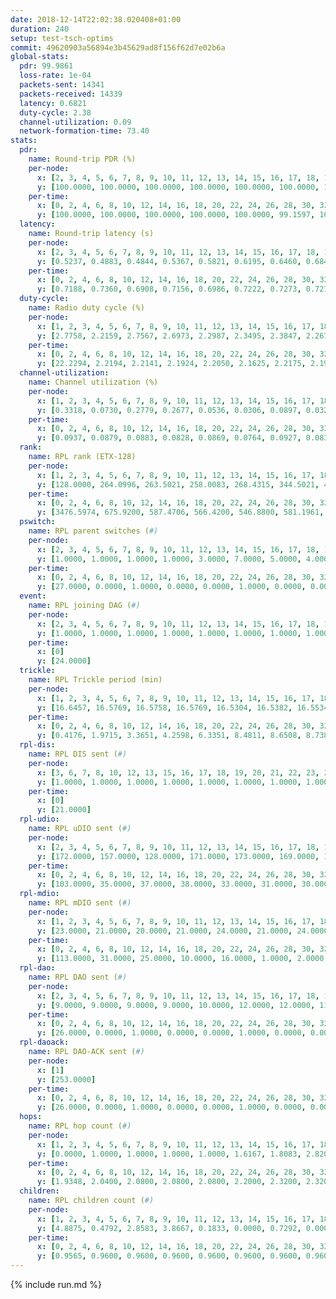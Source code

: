```yaml
---
date: 2018-12-14T22:02:38.020408+01:00
duration: 240
setup: test-tsch-optims
commit: 49620903a56894e3b45629ad8f156f62d7e02b6a
global-stats:
  pdr: 99.9861
  loss-rate: 1e-04
  packets-sent: 14341
  packets-received: 14339
  latency: 0.6821
  duty-cycle: 2.38
  channel-utilization: 0.09
  network-formation-time: 73.40
stats:
  pdr:
    name: Round-trip PDR (%)
    per-node:
      x: [2, 3, 4, 5, 6, 7, 8, 9, 10, 11, 12, 13, 14, 15, 16, 17, 18, 19, 20, 21, 22, 23, 24, 25]
      y: [100.0000, 100.0000, 100.0000, 100.0000, 100.0000, 100.0000, 100.0000, 100.0000, 100.0000, 100.0000, 100.0000, 100.0000, 100.0000, 100.0000, 100.0000, 100.0000, 100.0000, 100.0000, 100.0000, 99.8195, 100.0000, 100.0000, 100.0000, 99.8408]
    per-time:
      x: [0, 2, 4, 6, 8, 10, 12, 14, 16, 18, 20, 22, 24, 26, 28, 30, 32, 34, 36, 38, 40, 42, 44, 46, 48, 50, 52, 54, 56, 58, 60, 62, 64, 66, 68, 70, 72, 74, 76, 78, 80, 82, 84, 86, 88, 90, 92, 94, 96, 98, 100, 102, 104, 106, 108, 110, 112, 114, 116, 118, 120, 122, 124, 126, 128, 130, 132, 134, 136, 138, 140, 142, 144, 146, 148, 150, 152, 154, 156, 158, 160, 162, 164, 166, 168, 170, 172, 174, 176, 178, 180, 182, 184, 186, 188, 190, 192, 194, 196, 198, 200, 202, 204, 206, 208, 210, 212, 214, 216, 218, 220, 222, 224, 226, 228, 230, 232, 234, 236, 238, 240]
      y: [100.0000, 100.0000, 100.0000, 100.0000, 100.0000, 99.1597, 100.0000, 100.0000, 100.0000, 100.0000, 100.0000, 100.0000, 100.0000, 100.0000, 100.0000, 100.0000, 100.0000, 100.0000, 100.0000, 100.0000, 100.0000, 99.1667, 100.0000, 100.0000, 100.0000, 100.0000, 100.0000, 100.0000, 100.0000, 100.0000, 100.0000, 100.0000, 100.0000, 100.0000, 100.0000, 100.0000, 100.0000, 100.0000, 100.0000, 100.0000, 100.0000, 100.0000, 100.0000, 100.0000, 100.0000, 100.0000, 100.0000, 100.0000, 100.0000, 100.0000, 100.0000, 100.0000, 100.0000, 100.0000, 100.0000, 100.0000, 100.0000, 100.0000, 100.0000, 100.0000, 100.0000, 100.0000, 100.0000, 100.0000, 100.0000, 100.0000, 100.0000, 100.0000, 100.0000, 100.0000, 100.0000, 100.0000, 100.0000, 100.0000, 100.0000, 100.0000, 100.0000, 100.0000, 100.0000, 100.0000, 100.0000, 100.0000, 100.0000, 100.0000, 100.0000, 100.0000, 100.0000, 100.0000, 100.0000, 100.0000, 100.0000, 100.0000, 100.0000, 100.0000, 100.0000, 100.0000, 100.0000, 100.0000, 100.0000, 100.0000, 100.0000, 100.0000, 100.0000, 100.0000, 100.0000, 100.0000, 100.0000, 100.0000, 100.0000, 100.0000, 100.0000, 100.0000, 100.0000, 100.0000, 100.0000, 100.0000, 100.0000, 100.0000, 100.0000, 100.0000, null]
  latency:
    name: Round-trip latency (s)
    per-node:
      x: [2, 3, 4, 5, 6, 7, 8, 9, 10, 11, 12, 13, 14, 15, 16, 17, 18, 19, 20, 21, 22, 23, 24, 25]
      y: [0.5237, 0.4883, 0.4844, 0.5367, 0.5821, 0.6195, 0.6460, 0.6848, 0.5662, 0.6696, 0.6140, 0.5884, 0.6863, 0.7558, 0.6796, 0.6617, 0.8174, 0.7285, 0.7309, 0.8415, 0.8757, 0.8806, 0.8907, 0.8266]
    per-time:
      x: [0, 2, 4, 6, 8, 10, 12, 14, 16, 18, 20, 22, 24, 26, 28, 30, 32, 34, 36, 38, 40, 42, 44, 46, 48, 50, 52, 54, 56, 58, 60, 62, 64, 66, 68, 70, 72, 74, 76, 78, 80, 82, 84, 86, 88, 90, 92, 94, 96, 98, 100, 102, 104, 106, 108, 110, 112, 114, 116, 118, 120, 122, 124, 126, 128, 130, 132, 134, 136, 138, 140, 142, 144, 146, 148, 150, 152, 154, 156, 158, 160, 162, 164, 166, 168, 170, 172, 174, 176, 178, 180, 182, 184, 186, 188, 190, 192, 194, 196, 198, 200, 202, 204, 206, 208, 210, 212, 214, 216, 218, 220, 222, 224, 226, 228, 230, 232, 234, 236, 238, 240]
      y: [0.7188, 0.7360, 0.6908, 0.7156, 0.6986, 0.7222, 0.7273, 0.7271, 0.7418, 0.7392, 0.7476, 0.7487, 0.7180, 0.7318, 0.6985, 0.7284, 0.7106, 0.7367, 0.7094, 0.7290, 0.7260, 0.7367, 0.7052, 0.7232, 0.6915, 0.7059, 0.7309, 0.7103, 0.7221, 0.6934, 0.7056, 0.6810, 0.6924, 0.7101, 0.6812, 0.6843, 0.6718, 0.6604, 0.6831, 0.6845, 0.7053, 0.7152, 0.6965, 0.6880, 0.6783, 0.7016, 0.6856, 0.7115, 0.6808, 0.6746, 0.6887, 0.6913, 0.6660, 0.6707, 0.6797, 0.6764, 0.6725, 0.6625, 0.6729, 0.6555, 0.6267, 0.6558, 0.6496, 0.6689, 0.6555, 0.6761, 0.6636, 0.6416, 0.6612, 0.6742, 0.6773, 0.6810, 0.6815, 0.6490, 0.6774, 0.6544, 0.6649, 0.6630, 0.6615, 0.6515, 0.6390, 0.6645, 0.6568, 0.6548, 0.6652, 0.6329, 0.6469, 0.6374, 0.6478, 0.6318, 0.6495, 0.6731, 0.6801, 0.6757, 0.6748, 0.6653, 0.6572, 0.6887, 0.6412, 0.6640, 0.6855, 0.6882, 0.6535, 0.6607, 0.6392, 0.6871, 0.6717, 0.6767, 0.6733, 0.6531, 0.6424, 0.6631, 0.6635, 0.6778, 0.6890, 0.6519, 0.6562, 0.6627, 0.6704, 0.6431, null]
  duty-cycle:
    name: Radio duty cycle (%)
    per-node:
      x: [1, 2, 3, 4, 5, 6, 7, 8, 9, 10, 11, 12, 13, 14, 15, 16, 17, 18, 19, 20, 21, 22, 23, 24, 25]
      y: [2.7758, 2.2159, 2.7567, 2.6973, 2.2987, 2.3495, 2.3847, 2.2672, 2.1949, 2.2356, 2.1029, 2.3040, 2.6990, 2.2447, 2.3220, 2.3026, 2.3294, 2.3629, 2.3917, 2.5032, 2.2483, 2.4225, 2.3903, 2.3275, 2.3817]
    per-time:
      x: [0, 2, 4, 6, 8, 10, 12, 14, 16, 18, 20, 22, 24, 26, 28, 30, 32, 34, 36, 38, 40, 42, 44, 46, 48, 50, 52, 54, 56, 58, 60, 62, 64, 66, 68, 70, 72, 74, 76, 78, 80, 82, 84, 86, 88, 90, 92, 94, 96, 98, 100, 102, 104, 106, 108, 110, 112, 114, 116, 118, 120, 122, 124, 126, 128, 130, 132, 134, 136, 138, 140, 142, 144, 146, 148, 150, 152, 154, 156, 158, 160, 162, 164, 166, 168, 170, 172, 174, 176, 178, 180, 182, 184, 186, 188, 190, 192, 194, 196, 198, 200, 202, 204, 206, 208, 210, 212, 214, 216, 218, 220, 222, 224, 226, 228, 230, 232, 234, 236, 238]
      y: [22.2294, 2.2194, 2.2141, 2.1924, 2.2050, 2.1625, 2.2175, 2.1906, 2.2305, 2.2228, 2.2176, 2.2286, 2.2162, 2.2070, 2.2464, 2.1986, 2.2045, 2.2204, 2.1895, 2.1989, 2.2309, 2.2131, 2.2406, 2.2507, 2.2386, 2.2060, 2.2359, 2.2348, 2.2216, 2.2245, 2.2131, 2.2046, 2.2105, 2.2162, 2.2217, 2.2077, 2.2006, 2.1990, 2.1986, 2.2182, 2.2101, 2.2439, 2.2292, 2.2296, 2.2099, 2.2274, 2.2273, 2.2168, 2.2387, 2.2081, 2.2252, 2.2153, 2.2238, 2.1990, 2.2112, 2.2199, 2.2080, 2.2476, 2.2248, 2.2214, 2.2036, 2.1995, 2.2132, 2.2050, 2.2051, 2.2033, 2.2120, 2.2170, 2.1966, 2.2002, 2.2251, 2.2395, 2.2195, 2.2031, 2.2062, 2.2364, 2.2207, 2.2207, 2.2150, 2.2220, 2.2006, 2.2079, 2.2084, 2.2129, 2.2111, 2.2240, 2.2290, 2.2249, 2.2071, 2.2099, 2.2055, 2.2011, 2.2202, 2.2150, 2.2216, 2.2001, 2.1940, 2.2034, 2.2141, 2.1820, 2.2229, 2.2138, 2.1894, 2.1939, 2.1993, 2.1948, 2.2015, 2.2087, 2.2074, 2.2013, 2.1921, 2.2211, 2.1994, 2.2130, 2.2254, 2.2184, 2.2007, 2.2143, 2.2272, 2.2063]
  channel-utilization:
    name: Channel utilization (%)
    per-node:
      x: [1, 2, 3, 4, 5, 6, 7, 8, 9, 10, 11, 12, 13, 14, 15, 16, 17, 18, 19, 20, 21, 22, 23, 24, 25]
      y: [0.3318, 0.0730, 0.2779, 0.2677, 0.0536, 0.0306, 0.0897, 0.0324, 0.0318, 0.0982, 0.0381, 0.0453, 0.2121, 0.0359, 0.0970, 0.0490, 0.0449, 0.0506, 0.0612, 0.1069, 0.0404, 0.0324, 0.0318, 0.0318, 0.0324]
    per-time:
      x: [0, 2, 4, 6, 8, 10, 12, 14, 16, 18, 20, 22, 24, 26, 28, 30, 32, 34, 36, 38, 40, 42, 44, 46, 48, 50, 52, 54, 56, 58, 60, 62, 64, 66, 68, 70, 72, 74, 76, 78, 80, 82, 84, 86, 88, 90, 92, 94, 96, 98, 100, 102, 104, 106, 108, 110, 112, 114, 116, 118, 120, 122, 124, 126, 128, 130, 132, 134, 136, 138, 140, 142, 144, 146, 148, 150, 152, 154, 156, 158, 160, 162, 164, 166, 168, 170, 172, 174, 176, 178, 180, 182, 184, 186, 188, 190, 192, 194, 196, 198, 200, 202, 204, 206, 208, 210, 212, 214, 216, 218, 220, 222, 224, 226, 228, 230, 232, 234, 236, 238]
      y: [0.0937, 0.0879, 0.0883, 0.0828, 0.0869, 0.0764, 0.0927, 0.0834, 0.0932, 0.0915, 0.0910, 0.0952, 0.0900, 0.0867, 0.0988, 0.0845, 0.0864, 0.0902, 0.0818, 0.0856, 0.0947, 0.0898, 0.0942, 0.0995, 0.0931, 0.0818, 0.0926, 0.0944, 0.0917, 0.0918, 0.0881, 0.0842, 0.0866, 0.0881, 0.0902, 0.0859, 0.0868, 0.0854, 0.0831, 0.0895, 0.0875, 0.0959, 0.0932, 0.0946, 0.0880, 0.0925, 0.0907, 0.0903, 0.0953, 0.0844, 0.0893, 0.0867, 0.0915, 0.0840, 0.0859, 0.0892, 0.0856, 0.0974, 0.0907, 0.0876, 0.0848, 0.0817, 0.0864, 0.0856, 0.0843, 0.0824, 0.0852, 0.0886, 0.0817, 0.0823, 0.0895, 0.0965, 0.0891, 0.0839, 0.0844, 0.0936, 0.0882, 0.0889, 0.0849, 0.0891, 0.0827, 0.0848, 0.0851, 0.0875, 0.0861, 0.0892, 0.0896, 0.0907, 0.0867, 0.0870, 0.0841, 0.0858, 0.0907, 0.0878, 0.0900, 0.0834, 0.0828, 0.0864, 0.0899, 0.0800, 0.0923, 0.0877, 0.0817, 0.0814, 0.0839, 0.0827, 0.0850, 0.0885, 0.0872, 0.0832, 0.0800, 0.0896, 0.0839, 0.0858, 0.0917, 0.0896, 0.0853, 0.0875, 0.0906, 0.0854]
  rank:
    name: RPL rank (ETX-128)
    per-node:
      x: [1, 2, 3, 4, 5, 6, 7, 8, 9, 10, 11, 12, 13, 14, 15, 16, 17, 18, 19, 20, 21, 22, 23, 24, 25]
      y: [128.0000, 264.0996, 263.5021, 258.0083, 268.4315, 344.5021, 421.7611, 520.5878, 520.2992, 394.2490, 489.3527, 421.2438, 450.8230, 588.9510, 567.3673, 508.9877, 490.9177, 734.0486, 602.6163, 628.0083, 720.7166, 1037.6586, 1070.8266, 823.6382, 1061.6816]
    per-time:
      x: [0, 2, 4, 6, 8, 10, 12, 14, 16, 18, 20, 22, 24, 26, 28, 30, 32, 34, 36, 38, 40, 42, 44, 46, 48, 50, 52, 54, 56, 58, 60, 62, 64, 66, 68, 70, 72, 74, 76, 78, 80, 82, 84, 86, 88, 90, 92, 94, 96, 98, 100, 102, 104, 106, 108, 110, 112, 114, 116, 118, 120, 122, 124, 126, 128, 130, 132, 134, 136, 138, 140, 142, 144, 146, 148, 150, 152, 154, 156, 158, 160, 162, 164, 166, 168, 170, 172, 174, 176, 178, 180, 182, 184, 186, 188, 190, 192, 194, 196, 198, 200, 202, 204, 206, 208, 210, 212, 214, 216, 218, 220, 222, 224, 226, 228, 230, 232, 234, 236, 238]
      y: [3476.5974, 675.9200, 587.4706, 566.4200, 546.8800, 581.1961, 571.2400, 566.4400, 560.1961, 562.3600, 565.1765, 555.2157, 561.3800, 558.7400, 554.2600, 549.2600, 545.4038, 536.4600, 547.0200, 546.2157, 559.2157, 542.1765, 561.6981, 588.2963, 603.3200, 612.1400, 609.6600, 615.2264, 592.2353, 591.0392, 586.4600, 581.9200, 582.3400, 573.4200, 542.7885, 548.6000, 540.6200, 539.3137, 534.2400, 530.4038, 516.1569, 525.2264, 516.6800, 507.4000, 499.2353, 506.9412, 512.6111, 513.7600, 519.6154, 516.0200, 517.7600, 508.8269, 504.9600, 504.5000, 507.3137, 513.9600, 510.3529, 509.6731, 489.0400, 484.2157, 471.9600, 480.7255, 469.9804, 469.2600, 469.0769, 468.5000, 477.7600, 478.6000, 475.6000, 470.9600, 470.2600, 474.4510, 477.5400, 473.6731, 472.7115, 470.1400, 473.0400, 473.8200, 474.9400, 471.6275, 472.5600, 471.2600, 473.7451, 469.4800, 466.3600, 478.0577, 471.1200, 465.4800, 460.8200, 463.4706, 466.7600, 460.2157, 464.3600, 461.7451, 458.5200, 458.1000, 456.5000, 456.8800, 468.1961, 463.8600, 466.3000, 470.4000, 467.0800, 465.1200, 462.2800, 459.7600, 456.4000, 456.2000, 460.0400, 461.5800, 465.7500, 454.0200, 460.8800, 459.7400, 470.7400, 463.4400, 465.2800, 465.8824, 477.6923, 466.9000]
  pswitch:
    name: RPL parent switches (#)
    per-node:
      x: [2, 3, 4, 5, 6, 7, 8, 9, 10, 11, 12, 13, 14, 15, 16, 17, 18, 19, 20, 21, 22, 23, 24, 25]
      y: [1.0000, 1.0000, 1.0000, 1.0000, 3.0000, 7.0000, 5.0000, 4.0000, 1.0000, 1.0000, 2.0000, 3.0000, 5.0000, 5.0000, 4.0000, 3.0000, 7.0000, 5.0000, 1.0000, 7.0000, 9.0000, 8.0000, 6.0000, 5.0000]
    per-time:
      x: [0, 2, 4, 6, 8, 10, 12, 14, 16, 18, 20, 22, 24, 26, 28, 30, 32, 34, 36, 38, 40, 42, 44, 46, 48, 50, 52, 54, 56, 58, 60, 62, 64, 66, 68, 70, 72, 74, 76, 78, 80, 82, 84, 86, 88, 90, 92, 94, 96, 98, 100, 102, 104, 106, 108, 110, 112, 114, 116, 118, 120, 122, 124, 126, 128, 130, 132, 134, 136, 138, 140, 142, 144, 146, 148, 150, 152, 154, 156, 158, 160, 162, 164, 166, 168, 170, 172, 174, 176, 178, 180, 182, 184, 186, 188, 190, 192, 194, 196, 198, 200, 202, 204, 206, 208, 210, 212, 214, 216, 218, 220, 222, 224, 226, 228, 230, 232, 234, 236]
      y: [27.0000, 0.0000, 1.0000, 0.0000, 0.0000, 1.0000, 0.0000, 0.0000, 1.0000, 0.0000, 1.0000, 1.0000, 0.0000, 0.0000, 0.0000, 0.0000, 2.0000, 0.0000, 0.0000, 1.0000, 1.0000, 1.0000, 3.0000, 4.0000, 0.0000, 0.0000, 0.0000, 3.0000, 1.0000, 1.0000, 0.0000, 0.0000, 0.0000, 0.0000, 2.0000, 0.0000, 0.0000, 1.0000, 0.0000, 2.0000, 1.0000, 3.0000, 0.0000, 0.0000, 1.0000, 1.0000, 4.0000, 0.0000, 2.0000, 0.0000, 0.0000, 2.0000, 0.0000, 0.0000, 1.0000, 0.0000, 1.0000, 2.0000, 0.0000, 1.0000, 0.0000, 1.0000, 1.0000, 0.0000, 2.0000, 0.0000, 0.0000, 0.0000, 0.0000, 0.0000, 0.0000, 1.0000, 0.0000, 2.0000, 2.0000, 0.0000, 0.0000, 0.0000, 0.0000, 1.0000, 0.0000, 0.0000, 1.0000, 0.0000, 0.0000, 2.0000, 0.0000, 0.0000, 0.0000, 1.0000, 0.0000, 1.0000, 0.0000, 1.0000, 0.0000, 0.0000, 0.0000, 0.0000, 1.0000, 0.0000, 0.0000, 0.0000, 0.0000, 0.0000, 0.0000, 0.0000, 0.0000, 0.0000, 0.0000, 0.0000, 2.0000, 0.0000, 0.0000, 0.0000, 0.0000, 0.0000, 0.0000, 1.0000, 2.0000]
  event:
    name: RPL joining DAG (#)
    per-node:
      x: [2, 3, 4, 5, 6, 7, 8, 9, 10, 11, 12, 13, 14, 15, 16, 17, 18, 19, 20, 21, 22, 23, 24, 25]
      y: [1.0000, 1.0000, 1.0000, 1.0000, 1.0000, 1.0000, 1.0000, 1.0000, 1.0000, 1.0000, 1.0000, 1.0000, 1.0000, 1.0000, 1.0000, 1.0000, 1.0000, 1.0000, 1.0000, 1.0000, 1.0000, 1.0000, 1.0000, 1.0000]
    per-time:
      x: [0]
      y: [24.0000]
  trickle:
    name: RPL Trickle period (min)
    per-node:
      x: [1, 2, 3, 4, 5, 6, 7, 8, 9, 10, 11, 12, 13, 14, 15, 16, 17, 18, 19, 20, 21, 22, 23, 24, 25]
      y: [16.6457, 16.5769, 16.5758, 16.5769, 16.5304, 16.5382, 16.5534, 16.4743, 15.6806, 16.5395, 16.5395, 16.5344, 16.4666, 16.5459, 16.5459, 16.5415, 16.5382, 16.5128, 16.5384, 16.3993, 16.5482, 16.2206, 16.4443, 16.5422, 16.5384]
    per-time:
      x: [0, 2, 4, 6, 8, 10, 12, 14, 16, 18, 20, 22, 24, 26, 28, 30, 32, 34, 36, 38, 40, 42, 44, 46, 48, 50, 52, 54, 56, 58, 60, 62, 64, 66, 68, 70, 72, 74, 76, 78, 80, 82, 84, 86, 88, 90, 92, 94, 96, 98, 100, 102, 104, 106, 108, 110, 112, 114, 116, 118, 120, 122, 124, 126, 128, 130, 132, 134, 136, 138, 140, 142, 144, 146, 148, 150, 152, 154, 156, 158, 160, 162, 164, 166, 168, 170, 172, 174, 176, 178, 180, 182, 184, 186, 188, 190, 192, 194, 196, 198, 200, 202, 204, 206, 208, 210, 212, 214, 216, 218, 220, 222, 224, 226, 228, 230, 232, 234, 236, 238]
      y: [0.4176, 1.9715, 3.3651, 4.2598, 6.3351, 8.4811, 8.6508, 8.7381, 9.4235, 16.7772, 17.1336, 17.4763, 17.4763, 17.4763, 17.4763, 17.4763, 17.4763, 17.4763, 17.4763, 17.4763, 17.4763, 17.4763, 17.1478, 16.8593, 16.8646, 16.9520, 16.9520, 17.1465, 17.1336, 17.1336, 17.1267, 17.3015, 17.4763, 17.4763, 17.4763, 17.4763, 17.4763, 17.4763, 17.4763, 17.4763, 17.4763, 17.4763, 17.4763, 17.4763, 17.4763, 17.4763, 17.4763, 17.4763, 17.4763, 17.4763, 17.4763, 17.4763, 17.4763, 17.4763, 17.4763, 17.4763, 17.4763, 17.4763, 17.4763, 17.4763, 17.4763, 17.4763, 17.4763, 17.4763, 17.4763, 17.4763, 17.4763, 17.4763, 17.4763, 17.4763, 17.4763, 17.4763, 17.4763, 17.4763, 17.4763, 17.4763, 17.4763, 17.4763, 17.4763, 17.4763, 17.4763, 17.4763, 17.4763, 17.4763, 17.4763, 17.4763, 17.4763, 17.4763, 17.4763, 17.4763, 17.4763, 17.4763, 17.4763, 17.4763, 17.4763, 17.4763, 17.4763, 17.4763, 17.4763, 17.4763, 17.4763, 17.4763, 17.4763, 17.4763, 17.4763, 17.4763, 17.4763, 17.4763, 17.4763, 17.4763, 17.4763, 17.4763, 17.4763, 17.4763, 17.4763, 17.4763, 17.4763, 17.4763, 17.4763, 17.4763]
  rpl-dis:
    name: RPL DIS sent (#)
    per-node:
      x: [3, 6, 7, 8, 10, 12, 13, 15, 16, 17, 18, 19, 20, 21, 22, 23, 24, 25]
      y: [1.0000, 1.0000, 1.0000, 1.0000, 1.0000, 1.0000, 1.0000, 1.0000, 1.0000, 1.0000, 1.0000, 1.0000, 1.0000, 1.0000, 1.0000, 2.0000, 2.0000, 2.0000]
    per-time:
      x: [0]
      y: [21.0000]
  rpl-udio:
    name: RPL uDIO sent (#)
    per-node:
      x: [2, 3, 4, 5, 6, 7, 8, 9, 10, 11, 12, 13, 14, 15, 16, 17, 18, 19, 20, 21, 22, 23, 24, 25]
      y: [172.0000, 157.0000, 128.0000, 171.0000, 173.0000, 169.0000, 169.0000, 167.0000, 161.0000, 167.0000, 162.0000, 169.0000, 167.0000, 159.0000, 168.0000, 167.0000, 169.0000, 160.0000, 167.0000, 166.0000, 165.0000, 167.0000, 163.0000, 170.0000]
    per-time:
      x: [0, 2, 4, 6, 8, 10, 12, 14, 16, 18, 20, 22, 24, 26, 28, 30, 32, 34, 36, 38, 40, 42, 44, 46, 48, 50, 52, 54, 56, 58, 60, 62, 64, 66, 68, 70, 72, 74, 76, 78, 80, 82, 84, 86, 88, 90, 92, 94, 96, 98, 100, 102, 104, 106, 108, 110, 112, 114, 116, 118, 120, 122, 124, 126, 128, 130, 132, 134, 136, 138, 140, 142, 144, 146, 148, 150, 152, 154, 156, 158, 160, 162, 164, 166, 168, 170, 172, 174, 176, 178, 180, 182, 184, 186, 188, 190, 192, 194, 196, 198, 200, 202, 204, 206, 208, 210, 212, 214, 216, 218, 220, 222, 224, 226, 228, 230, 232, 234, 236, 238, 240]
      y: [103.0000, 35.0000, 37.0000, 38.0000, 33.0000, 31.0000, 30.0000, 37.0000, 28.0000, 30.0000, 39.0000, 29.0000, 30.0000, 30.0000, 33.0000, 34.0000, 35.0000, 33.0000, 34.0000, 30.0000, 32.0000, 28.0000, 40.0000, 40.0000, 35.0000, 29.0000, 33.0000, 36.0000, 28.0000, 35.0000, 29.0000, 35.0000, 35.0000, 30.0000, 29.0000, 35.0000, 35.0000, 31.0000, 37.0000, 33.0000, 34.0000, 30.0000, 38.0000, 30.0000, 27.0000, 34.0000, 34.0000, 32.0000, 35.0000, 35.0000, 28.0000, 29.0000, 32.0000, 31.0000, 33.0000, 35.0000, 35.0000, 27.0000, 28.0000, 28.0000, 31.0000, 30.0000, 34.0000, 30.0000, 32.0000, 27.0000, 32.0000, 32.0000, 28.0000, 34.0000, 36.0000, 30.0000, 31.0000, 26.0000, 32.0000, 33.0000, 35.0000, 31.0000, 34.0000, 28.0000, 27.0000, 31.0000, 31.0000, 28.0000, 31.0000, 38.0000, 33.0000, 37.0000, 32.0000, 26.0000, 34.0000, 36.0000, 32.0000, 39.0000, 28.0000, 35.0000, 30.0000, 31.0000, 38.0000, 32.0000, 31.0000, 33.0000, 35.0000, 35.0000, 30.0000, 30.0000, 31.0000, 30.0000, 36.0000, 36.0000, 29.0000, 26.0000, 32.0000, 33.0000, 34.0000, 33.0000, 37.0000, 29.0000, 31.0000, 35.0000, 3.0000]
  rpl-mdio:
    name: RPL mDIO sent (#)
    per-node:
      x: [1, 2, 3, 4, 5, 6, 7, 8, 9, 10, 11, 12, 13, 14, 15, 16, 17, 18, 19, 20, 21, 22, 23, 24, 25]
      y: [23.0000, 21.0000, 20.0000, 21.0000, 24.0000, 21.0000, 24.0000, 21.0000, 29.0000, 21.0000, 20.0000, 21.0000, 22.0000, 21.0000, 20.0000, 20.0000, 20.0000, 22.0000, 20.0000, 25.0000, 21.0000, 25.0000, 21.0000, 21.0000, 21.0000]
    per-time:
      x: [0, 2, 4, 6, 8, 10, 12, 14, 16, 18, 20, 22, 24, 26, 28, 30, 32, 34, 36, 38, 40, 42, 44, 46, 48, 50, 52, 54, 56, 58, 60, 62, 64, 66, 68, 70, 72, 74, 76, 78, 80, 82, 84, 86, 88, 90, 92, 94, 96, 98, 100, 102, 104, 106, 108, 110, 112, 114, 116, 118, 120, 122, 124, 126, 128, 130, 132, 134, 136, 138, 140, 142, 144, 146, 148, 150, 152, 154, 156, 158, 160, 162, 164, 166, 168, 170, 172, 174, 176, 178, 180, 182, 184, 186, 188, 190, 192, 194, 196, 198, 200, 202, 204, 206, 208, 210, 212, 214, 216, 218, 220, 222, 224, 226, 228, 230, 232, 234, 236, 238, 240]
      y: [113.0000, 31.0000, 25.0000, 10.0000, 16.0000, 1.0000, 2.0000, 10.0000, 12.0000, 2.0000, 0.0000, 0.0000, 0.0000, 5.0000, 2.0000, 5.0000, 5.0000, 8.0000, 0.0000, 0.0000, 0.0000, 0.0000, 11.0000, 6.0000, 7.0000, 6.0000, 2.0000, 1.0000, 0.0000, 0.0000, 1.0000, 3.0000, 10.0000, 5.0000, 5.0000, 1.0000, 0.0000, 0.0000, 0.0000, 2.0000, 5.0000, 7.0000, 4.0000, 6.0000, 1.0000, 1.0000, 0.0000, 0.0000, 6.0000, 5.0000, 5.0000, 3.0000, 5.0000, 0.0000, 1.0000, 0.0000, 0.0000, 6.0000, 4.0000, 9.0000, 3.0000, 2.0000, 1.0000, 0.0000, 0.0000, 2.0000, 10.0000, 4.0000, 3.0000, 4.0000, 0.0000, 1.0000, 1.0000, 0.0000, 5.0000, 4.0000, 5.0000, 4.0000, 5.0000, 1.0000, 0.0000, 0.0000, 1.0000, 2.0000, 7.0000, 4.0000, 8.0000, 2.0000, 1.0000, 0.0000, 1.0000, 0.0000, 6.0000, 5.0000, 6.0000, 7.0000, 0.0000, 0.0000, 1.0000, 0.0000, 1.0000, 5.0000, 4.0000, 8.0000, 4.0000, 1.0000, 1.0000, 1.0000, 0.0000, 3.0000, 7.0000, 5.0000, 3.0000, 4.0000, 3.0000, 0.0000, 0.0000, 0.0000, 7.0000, 5.0000, 2.0000]
  rpl-dao:
    name: RPL DAO sent (#)
    per-node:
      x: [2, 3, 4, 5, 6, 7, 8, 9, 10, 11, 12, 13, 14, 15, 16, 17, 18, 19, 20, 21, 22, 23, 24, 25]
      y: [9.0000, 9.0000, 9.0000, 9.0000, 10.0000, 12.0000, 12.0000, 11.0000, 9.0000, 9.0000, 9.0000, 10.0000, 11.0000, 11.0000, 10.0000, 11.0000, 11.0000, 11.0000, 9.0000, 12.0000, 14.0000, 12.0000, 12.0000, 11.0000]
    per-time:
      x: [0, 2, 4, 6, 8, 10, 12, 14, 16, 18, 20, 22, 24, 26, 28, 30, 32, 34, 36, 38, 40, 42, 44, 46, 48, 50, 52, 54, 56, 58, 60, 62, 64, 66, 68, 70, 72, 74, 76, 78, 80, 82, 84, 86, 88, 90, 92, 94, 96, 98, 100, 102, 104, 106, 108, 110, 112, 114, 116, 118, 120, 122, 124, 126, 128, 130, 132, 134, 136, 138, 140, 142, 144, 146, 148, 150, 152, 154, 156, 158, 160, 162, 164, 166, 168, 170, 172, 174, 176, 178, 180, 182, 184, 186, 188, 190, 192, 194, 196, 198, 200, 202, 204, 206, 208, 210, 212, 214, 216, 218, 220, 222, 224, 226, 228, 230, 232, 234, 236, 238]
      y: [26.0000, 0.0000, 1.0000, 0.0000, 0.0000, 1.0000, 0.0000, 0.0000, 1.0000, 0.0000, 1.0000, 1.0000, 0.0000, 0.0000, 19.0000, 0.0000, 3.0000, 0.0000, 0.0000, 1.0000, 2.0000, 1.0000, 4.0000, 4.0000, 0.0000, 0.0000, 0.0000, 3.0000, 10.0000, 4.0000, 1.0000, 0.0000, 0.0000, 1.0000, 3.0000, 0.0000, 0.0000, 6.0000, 0.0000, 2.0000, 1.0000, 4.0000, 4.0000, 7.0000, 2.0000, 1.0000, 4.0000, 0.0000, 4.0000, 0.0000, 0.0000, 4.0000, 1.0000, 0.0000, 1.0000, 0.0000, 2.0000, 11.0000, 0.0000, 3.0000, 0.0000, 3.0000, 3.0000, 0.0000, 2.0000, 1.0000, 1.0000, 0.0000, 0.0000, 0.0000, 1.0000, 11.0000, 1.0000, 4.0000, 2.0000, 1.0000, 2.0000, 0.0000, 1.0000, 1.0000, 2.0000, 0.0000, 1.0000, 0.0000, 1.0000, 8.0000, 5.0000, 1.0000, 2.0000, 3.0000, 1.0000, 1.0000, 0.0000, 2.0000, 2.0000, 0.0000, 0.0000, 1.0000, 2.0000, 3.0000, 8.0000, 1.0000, 2.0000, 0.0000, 1.0000, 2.0000, 0.0000, 2.0000, 0.0000, 2.0000, 2.0000, 0.0000, 1.0000, 3.0000, 7.0000, 2.0000, 2.0000, 2.0000, 2.0000, 1.0000]
  rpl-daoack:
    name: RPL DAO-ACK sent (#)
    per-node:
      x: [1]
      y: [253.0000]
    per-time:
      x: [0, 2, 4, 6, 8, 10, 12, 14, 16, 18, 20, 22, 24, 26, 28, 30, 32, 34, 36, 38, 40, 42, 44, 46, 48, 50, 52, 54, 56, 58, 60, 62, 64, 66, 68, 70, 72, 74, 76, 78, 80, 82, 84, 86, 88, 90, 92, 94, 96, 98, 100, 102, 104, 106, 108, 110, 112, 114, 116, 118, 120, 122, 124, 126, 128, 130, 132, 134, 136, 138, 140, 142, 144, 146, 148, 150, 152, 154, 156, 158, 160, 162, 164, 166, 168, 170, 172, 174, 176, 178, 180, 182, 184, 186, 188, 190, 192, 194, 196, 198, 200, 202, 204, 206, 208, 210, 212, 214, 216, 218, 220, 222, 224, 226, 228, 230, 232, 234, 236, 238]
      y: [26.0000, 0.0000, 1.0000, 0.0000, 0.0000, 1.0000, 0.0000, 0.0000, 1.0000, 0.0000, 1.0000, 1.0000, 0.0000, 0.0000, 19.0000, 0.0000, 3.0000, 0.0000, 0.0000, 1.0000, 2.0000, 1.0000, 4.0000, 4.0000, 0.0000, 0.0000, 0.0000, 3.0000, 10.0000, 4.0000, 1.0000, 0.0000, 0.0000, 1.0000, 3.0000, 0.0000, 0.0000, 6.0000, 0.0000, 2.0000, 1.0000, 4.0000, 4.0000, 7.0000, 2.0000, 1.0000, 4.0000, 0.0000, 4.0000, 0.0000, 0.0000, 4.0000, 1.0000, 0.0000, 1.0000, 0.0000, 2.0000, 11.0000, 0.0000, 3.0000, 0.0000, 3.0000, 3.0000, 0.0000, 2.0000, 1.0000, 1.0000, 0.0000, 0.0000, 0.0000, 1.0000, 11.0000, 1.0000, 4.0000, 2.0000, 1.0000, 2.0000, 0.0000, 1.0000, 1.0000, 2.0000, 0.0000, 1.0000, 0.0000, 1.0000, 8.0000, 5.0000, 1.0000, 2.0000, 3.0000, 1.0000, 1.0000, 0.0000, 2.0000, 2.0000, 0.0000, 0.0000, 1.0000, 2.0000, 3.0000, 8.0000, 1.0000, 2.0000, 0.0000, 1.0000, 2.0000, 0.0000, 2.0000, 0.0000, 2.0000, 2.0000, 0.0000, 1.0000, 3.0000, 7.0000, 2.0000, 2.0000, 2.0000, 2.0000, 1.0000]
  hops:
    name: RPL hop count (#)
    per-node:
      x: [1, 2, 3, 4, 5, 6, 7, 8, 9, 10, 11, 12, 13, 14, 15, 16, 17, 18, 19, 20, 21, 22, 23, 24, 25]
      y: [0.0000, 1.0000, 1.0000, 1.0000, 1.0000, 1.6167, 1.8083, 2.8208, 2.8083, 2.0000, 2.0000, 1.6875, 2.0000, 2.9500, 2.8167, 2.1042, 2.0000, 3.6292, 3.0000, 3.0000, 3.8167, 3.9665, 4.1255, 4.0795, 4.1088]
    per-time:
      x: [0, 2, 4, 6, 8, 10, 12, 14, 16, 18, 20, 22, 24, 26, 28, 30, 32, 34, 36, 38, 40, 42, 44, 46, 48, 50, 52, 54, 56, 58, 60, 62, 64, 66, 68, 70, 72, 74, 76, 78, 80, 82, 84, 86, 88, 90, 92, 94, 96, 98, 100, 102, 104, 106, 108, 110, 112, 114, 116, 118, 120, 122, 124, 126, 128, 130, 132, 134, 136, 138, 140, 142, 144, 146, 148, 150, 152, 154, 156, 158, 160, 162, 164, 166, 168, 170, 172, 174, 176, 178, 180, 182, 184, 186, 188, 190, 192, 194, 196, 198, 200, 202, 204, 206, 208, 210, 212, 214, 216, 218, 220, 222, 224, 226, 228, 230, 232, 234, 236, 238]
      y: [1.9348, 2.0400, 2.0800, 2.0800, 2.0800, 2.2000, 2.3200, 2.3200, 2.3200, 2.3200, 2.3400, 2.3800, 2.4000, 2.4000, 2.4000, 2.4000, 2.4000, 2.4000, 2.4000, 2.3800, 2.3200, 2.3200, 2.4800, 2.5000, 2.4800, 2.4800, 2.4800, 2.4600, 2.3600, 2.3600, 2.3600, 2.3600, 2.3600, 2.3600, 2.3600, 2.3600, 2.3600, 2.4000, 2.4400, 2.4400, 2.4400, 2.4600, 2.4800, 2.4800, 2.4800, 2.4800, 2.4800, 2.4800, 2.4600, 2.4400, 2.4400, 2.4400, 2.4800, 2.4800, 2.4800, 2.4800, 2.4800, 2.4800, 2.4800, 2.4800, 2.4800, 2.4800, 2.4800, 2.4800, 2.4800, 2.4800, 2.4800, 2.4800, 2.4800, 2.4800, 2.4800, 2.4800, 2.4800, 2.4800, 2.4400, 2.4400, 2.4400, 2.4400, 2.4400, 2.4400, 2.4400, 2.4400, 2.4400, 2.4400, 2.4400, 2.4600, 2.4800, 2.4800, 2.4800, 2.4800, 2.4800, 2.4800, 2.4800, 2.4600, 2.4400, 2.4400, 2.4400, 2.4400, 2.4200, 2.4000, 2.4000, 2.4000, 2.4000, 2.4000, 2.4000, 2.4000, 2.4000, 2.4000, 2.4000, 2.4000, 2.4000, 2.4000, 2.4000, 2.4000, 2.4000, 2.4000, 2.4000, 2.4000, 2.4000, 2.4000]
  children:
    name: RPL children count (#)
    per-node:
      x: [1, 2, 3, 4, 5, 6, 7, 8, 9, 10, 11, 12, 13, 14, 15, 16, 17, 18, 19, 20, 21, 22, 23, 24, 25]
      y: [4.8875, 0.4792, 2.8583, 3.8667, 0.1833, 0.0000, 0.7292, 0.0000, 0.0000, 2.1833, 0.0875, 0.2792, 2.2292, 0.1208, 1.8333, 0.1625, 0.1458, 0.4625, 0.9333, 2.2042, 0.3375, 0.0000, 0.0000, 0.0000, 0.0000]
    per-time:
      x: [0, 2, 4, 6, 8, 10, 12, 14, 16, 18, 20, 22, 24, 26, 28, 30, 32, 34, 36, 38, 40, 42, 44, 46, 48, 50, 52, 54, 56, 58, 60, 62, 64, 66, 68, 70, 72, 74, 76, 78, 80, 82, 84, 86, 88, 90, 92, 94, 96, 98, 100, 102, 104, 106, 108, 110, 112, 114, 116, 118, 120, 122, 124, 126, 128, 130, 132, 134, 136, 138, 140, 142, 144, 146, 148, 150, 152, 154, 156, 158, 160, 162, 164, 166, 168, 170, 172, 174, 176, 178, 180, 182, 184, 186, 188, 190, 192, 194, 196, 198, 200, 202, 204, 206, 208, 210, 212, 214, 216, 218, 220, 222, 224, 226, 228, 230, 232, 234, 236, 238]
      y: [0.9565, 0.9600, 0.9600, 0.9600, 0.9600, 0.9600, 0.9600, 0.9600, 0.9600, 0.9600, 0.9600, 0.9600, 0.9600, 0.9600, 0.9600, 0.9600, 0.9600, 0.9600, 0.9600, 0.9600, 0.9600, 0.9600, 0.9600, 0.9600, 0.9600, 0.9600, 0.9600, 0.9600, 0.9600, 0.9600, 0.9600, 0.9600, 0.9600, 0.9600, 0.9600, 0.9600, 0.9600, 0.9600, 0.9600, 0.9600, 0.9600, 0.9600, 0.9600, 0.9600, 0.9600, 0.9600, 0.9600, 0.9600, 0.9600, 0.9600, 0.9600, 0.9600, 0.9600, 0.9600, 0.9600, 0.9600, 0.9600, 0.9600, 0.9600, 0.9600, 0.9600, 0.9600, 0.9600, 0.9600, 0.9600, 0.9600, 0.9600, 0.9600, 0.9600, 0.9600, 0.9600, 0.9600, 0.9600, 0.9600, 0.9600, 0.9600, 0.9600, 0.9600, 0.9600, 0.9600, 0.9600, 0.9600, 0.9600, 0.9600, 0.9600, 0.9600, 0.9600, 0.9600, 0.9600, 0.9600, 0.9600, 0.9600, 0.9600, 0.9600, 0.9600, 0.9600, 0.9600, 0.9600, 0.9600, 0.9600, 0.9600, 0.9600, 0.9600, 0.9600, 0.9600, 0.9600, 0.9600, 0.9600, 0.9600, 0.9600, 0.9600, 0.9600, 0.9600, 0.9600, 0.9600, 0.9600, 0.9600, 0.9600, 0.9600, 0.9600]
---
```


{% include run.md %}
